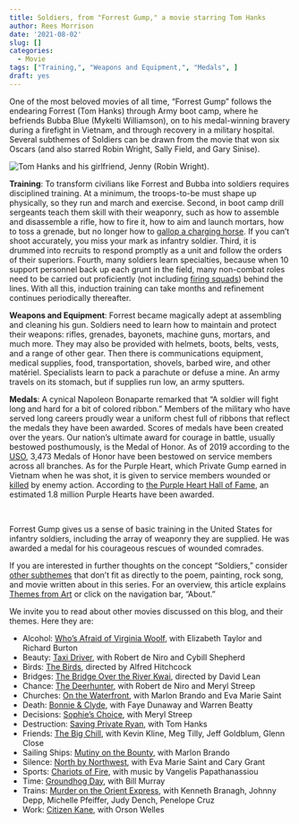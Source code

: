 ```yaml
---
title: Soldiers, from "Forrest Gump," a movie starring Tom Hanks
author: Rees Morrison
date: '2021-08-02'
slug: []
categories:
  - Movie
tags: ["Training,", "Weapons and Equipment,", "Medals", ]
draft: yes
---
```


One of the most beloved movies of all time, “Forrest Gump” follows the endearing Forrest (Tom Hanks) through Army boot camp, where he befriends Bubba Blue (Mykelti Williamson), on to his medal-winning bravery during a firefight in Vietnam, and through recovery in a military hospital.  Several subthemes of Soldiers can be drawn from the movie that won six Oscars (and also starred Robin Wright, Sally Field, and Gary Sinise).

<!--more-->

![Tom Hanks and his girlfriend, Jenny (Robin Wright).](/media/SoldiersGump.webp)

**Training**: To transform civilians like Forrest and Bubba into soldiers requires disciplined training.  At a minimum, the troops-to-be must shape up physically, so they run and march and exercise.  Second, in boot camp drill sergeants teach them skill with their weaponry, such as how to assemble and disassemble a rifle, how to fire it, how to aim and launch mortars, how to toss a grenade, but no longer how to [gallop a charging horse](600).  If you can’t shoot accurately, you miss your mark as infantry soldier.  Third, it is drummed into recruits to respond promptly as a unit and follow the orders of their superiors.  Fourth, many soldiers learn specialties, because when 10 support personnel back up each grunt in the field, many non-combat roles need to be carried out proficiently (not including [firing squads](Manet)) behind the lines.  With all this, induction training can take months and refinement continues periodically thereafter.  

**Weapons and Equipment**:  Forrest became magically adept at assembling and cleaning his gun.  Soldiers need to learn how to maintain and protect their weapons: rifles, grenades, bayonets, machine guns, mortars, and much more.  They may also be provided with helmets, boots, belts, vests, and a range of other gear.  Then there is communications equipment, medical supplies, food, transportation, shovels, barbed wire, and other matériel.  Specialists learn to pack a parachute or defuse a mine.  An army travels on its stomach, but if supplies run low, an army sputters.

**Medals**:   A cynical Napoleon Bonaparte remarked that “A soldier will fight long and hard for a bit of colored ribbon.”  Members of the military who have served long careers proudly wear a uniform chest full of ribbons that reflect the medals they have been awarded.  Scores of medals have been created over the years.  Our nation’s ultimate award for courage in battle, usually bestowed posthumously, is the Medal of Honor.   As of 2019 according to the [USO](https://www.uso.org/stories/2517-military-medals-of-america), 3,473 Medals of Honor have been bestowed on service members across all branches.  As for the Purple Heart, which Private Gump earned in Vietnam when he was shot, it is given to service members wounded or [killed](Chicks) by enemy action.  According to [the Purple Heart Hall of Fame](https://www.thepurpleheart.com/questions/), an estimated 1.8 million Purple Hearts have been awarded.

&nbsp;

Forrest Gump gives us a sense of basic training in the United States for infantry soldiers, including the array of weaponry they are supplied.  He was awarded a medal for his courageous rescues of wounded comrades. 

If you are interested in further thoughts on the concept “Soldiers,” consider [other subthemes]() that don’t fit as directly to the poem, painting, rock song, and movie written about in this series.  For an overview, this article explains [Themes from Art](http://bit.ly/3sRXopI) or click on the navigation bar, “About.”

We invite you to read about other movies discussed on this blog, and their themes.  Here they are:

* Alcohol: [Who’s Afraid of Virginia Woolf](https://themesfromart.com/post/2021-02-03-alcohol-woolf-nichols/alcoholwoolfnichols/), with Elizabeth Taylor and Richard Burton
* Beauty: [Taxi Driver](https://themesfromart.com/post/2021-04-21-beauty-taxi-driver-a-movie-with-robert-de-niro-and-cybill-shepherd/beautytaxi/), with Robert de Niro and Cybill Shepherd
* Birds: [The Birds](https://themesfromart.com/post/2021-06-07-birds-the-birds-a-movie-directed-by-alfred-hitchcock/birdsthebirds/), directed by Alfred Hitchcock
* Bridges: [The Bridge Over the River Kwai](https://themesfromart.com/post/2021-07-26-bridges-from-bridge-over-troubled-waters-a-song-by-simon-garfunkel/bridgestroubled/), directed by David Lean
* Chance: [The Deerhunter](https://themesfromart.com/post/2021-03-14-chancewinner/chancewinner/), with Robert de Niro and Meryl Streep
* Churches: [On the Waterfront](https://themesfromart.com/post/2021-05-21-churches-from-on-the-waterfront-a-movie-with-marlon-brando/churcheswaterfront/), with Marlon Brando and Eva Marie Saint
* Death: [Bonnie & Clyde](https://themesfromart.com/post/2021-05-03-death-from-bonnie-clyde-a-movie-starring-warren-beatty-and-faye-dunaway/deathbonnie/), with Faye Dunaway and Warren Beatty
* Decisions: [Sophie’s Choice](https://themesfromart.com/post/2021-02-08-decisions-sophie-s-choice-with-meryl-streep/decisionssophies/), with Meryl Streep
* Destruction: [Saving Private Ryan](https://themesfromart.com/post/2021-02-18-destruction-saving-private-ryan-a-movie-by-steven-spielberg/destructionsaving/), with Tom Hanks
* Friends: [The Big Chill](https://themesfromart.com/post/2021-06-20-friends-the-big-chill-a-movied-directed-by-lawrence-kasdan/friendschill/), with Kevin Kline, Meg Tilly, Jeff Goldblum, Glenn Close
* Sailing Ships: [Mutiny on the Bounty](https://themesfromart.com/post/2021-06-26-sailing-ships-mutiny-on-the-bounty-a-movie-with/sailingshipsmutiny/), with Marlon Brando
* Silence: [North by Northwest](https://themesfromart.com/post/silencenorthwest/), with Eva Marie Saint and Cary Grant
* Sports: [Chariots of Fire](https://themesfromart.com/post/2021-07-12-sports-from-chariots-of-fire-a-movie-about-the-1924-olypics/sportschariots/), with music by Vangelis Papathanassiou
* Time: [Groundhog Day](https://themesfromart.com/post/2021-03-08-time-from-groundhog-day-starring-bill-murray/timegroundhog/), with Bill Murray
* Trains: [Murder on the Orient Express](https://themesfromart.com/post/2021-05-10-trains-from-murder-on-the-orient-express-a-movie-directed-by-sidney-lumet/trainsorient/), with Kenneth Branagh, Johnny Depp, Michelle Pfeiffer, Judy Dench, Penelope Cruz
* Work: [Citizen Kane](https://themesfromart.com/post/2021-02-26-workkane/workkane/), with Orson Welles
